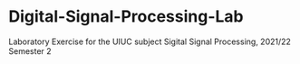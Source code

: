 # Digital-Signal-Processing-Lab
Laboratory Exercise for the UIUC subject Sigital Signal Processing, 2021/22 Semester 2
